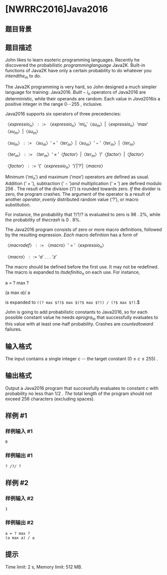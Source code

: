 # [NWRRC2016]Java2016

## 题目背景



## 题目描述



John likes to learn esoteric programming languages. Recently he discovered the probabilistic $programming language$ Java2K. Built-in functions of Java2K have only a certain probability to do whatever you $intend the_m$ to do.

The Java2K programming is very hard, so John designed a much simpler language for training: Java2016. $ Built-i_n$ operators of Java2016 are deterministic, while their operands are random. Each value in $Java2016 is$ a positive integer in the range $0 \cdots 255$ , inclusive.

Java2016 supports six operators of three precedencies:

$〈expressio_n〉 ::= 〈expressio_n〉‘mi_n'〈su_m〉 | 〈expressio_n〉‘max'〈su_m〉 | 〈su_m〉$

$〈su_m〉 ::= 〈su_m〉‘+'〈ter_m〉 | 〈su_m〉‘-'〈ter_m〉 | 〈ter_m〉$

$〈ter_m〉 ::= 〈ter_m〉‘ \times '〈factor〉 | 〈ter_m〉‘/'〈factor〉 | 〈factor〉$

$〈factor〉 ::= ‘('〈expressio_n〉‘)' | ‘?' | 〈macro〉$

Minimum $(‘mi_n')$ and maximum $(‘max')$ operators are defined as usual. Addition $(‘+'),$ subtraction $(‘-') and$ multiplication $(‘ \times ')$ are defined modulo $256$ . The result of the division $(‘/')$ is rounded towards zero. $ If$ the divider is zero, the program crashes. The argument of the operator is a result of another $operator, evenly$ distributed random value $(‘?'),$ or macro substitution.

For instance, the probability that $`?/?/?`$ is evaluated to zero is $98$ . $2\%,$ while the probability of $the crash$ is $0$ . $8\%.$

The Java2016 program consists of zero or more macro definitions, followed by the resulting expression. $ Each$ macro definition has a form of

$〈macrodef〉 ::= 〈macro〉‘='〈expressio_n〉$

$〈macro〉 ::= ‘a'$ . . . $‘z'$

The macro should be defined before the first use. It may not be redefined. The macro is expanded to $its definitio_n$ on each use. For instance,

a $=$ ? max ?

(a max $a) /$ a

is expanded to `((? max $?)$ max $(?$ max $?)) / (?$ max $?)`.$

John is going to add probabilistic constants to Java2016, so for each possible constant value he needs $a progra_m$ that successfully evaluates to this value with at least one-half probability. Crashes are $counted toward$ failures.



## 输入格式



The input contains a single integer $c$ -- the target constant $(0 \le c \le 255)$ .



## 输出格式



Output a Java2016 program that successfully evaluates to constant $c$ with probability no less than $1/2$ . $ The$ total length of the program should not exceed $256$ characters (excluding spaces).



## 样例 #1

### 样例输入 #1
```
0
```

### 样例输出 #1

```
? /?/ ?
```

## 样例 #2

### 样例输入 #2
```
1
```

### 样例输出 #2

```
a = ? max ?
(a max a) / a
```

## 提示

Time limit: 2 s, Memory limit: 512 MB. 


